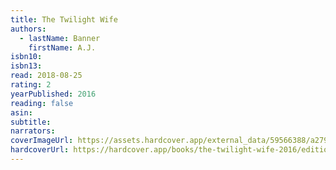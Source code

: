 ```yaml
---
title: The Twilight Wife
authors:
  - lastName: Banner
    firstName: A.J.
isbn10:
isbn13:
read: 2018-08-25
rating: 2
yearPublished: 2016
reading: false
asin:
subtitle:
narrators:
coverImageUrl: https://assets.hardcover.app/external_data/59566388/a279c24da164e9276443addafb3896866e52d32c.jpeg
hardcoverUrl: https://hardcover.app/books/the-twilight-wife-2016/editions/30493659
---
```


